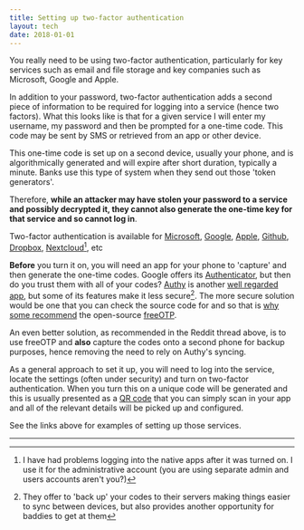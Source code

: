```yaml
---
title: Setting up two-factor authentication
layout: tech
date: 2018-01-01
---
```

You really need to be using two-factor authentication, particularly for key services such as email and file storage and key companies such as Microsoft, Google and Apple.

In addition to your password, two-factor authentication adds a second piece of information to be required for logging into a service (hence two factors). What this looks like is that for a given service I will enter my username, my password and then be prompted for a one-time code. This code may be sent by SMS or retrieved from an app or other device.

This one-time code is set up on a second device, usually your phone, and is algorithmically generated and will expire after short duration, typically a minute. Banks use this type of system when they send out those 'token generators'.

Therefore, **while an attacker may have stolen your password to a service and possibly decrypted it, they cannot also generate the one-time key for that service and so cannot log in**.

Two-factor authentication is available for [Microsoft](https://support.microsoft.com/en-us/help/12408/microsoft-account-about-two-step-verification), [Google](https://support.google.com/accounts/answer/185839?hl=en), [Apple](https://support.apple.com/en-au/HT204915), [Github](https://help.github.com/articles/about-two-factor-authentication/), [Dropbox](https://www.dropbox.com/help/security/enable-two-step-verification), [Nextcloud](https://docs.nextcloud.com/server/11/user_manual/user_2fa.html)[^1], etc

**Before** you turn it on, you will need an app for your phone to 'capture' and then generate the one-time codes. Google offers its [Authenticator](https://support.google.com/accounts/answer/1066447?co=GENIE.Platform%3DAndroid&hl=en&oco=0), but then do you trust them with all of your codes? [Authy](https://authy.com/blog/authy-vs-google-authenticator/) is another [well regarded app](https://www.guidingtech.com/50036/ditch-google-authenticator-authy/), but some of its features make it less secure[^2]. The more secure solution would be one that you can check the source code for and so that is [why some recommend](https://www.reddit.com/r/privacy/comments/2q01bb/google_authenticator_vs_authy_vs_freeotp_what_do/) the open-source [freeOTP](https://freeotp.github.io).

An even better solution, as recommended in the Reddit thread above, is to use freeOTP and **also** capture the codes onto a second phone for backup purposes, hence removing the need to rely on Authy's syncing.

As a general approach to set it up, you will need to log into the service, locate the settings (often under security) and turn on two-factor authentication. When you turn this on a unique code will be generated and this is usually presented as a [QR code](https://en.wikipedia.org/wiki/QR_code) that you can simply scan in your app and all of the relevant details will be picked up and configured.

See the links above for examples of setting up those services.
- - -
[^1]: I have had problems logging into the native apps after it was turned on. I use it for the administrative account (you are using separate admin and users accounts aren't you?)
[^2]: They offer to 'back up' your codes to their servers making things easier to sync between devices, but also provides another opportunity for baddies to get at them


